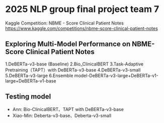 # 2025 NLP group final project team 7

Kaggle Competition:
NBME - Score Clinical Patient Notes
https://www.kaggle.com/competitions/nbme-score-clinical-patient-notes

## Exploring Multi-Model Performance on NBME- Score Clinical Patient Notes
1.DeBERTa-v3-base (Baseline) 
2.Bio_ClinicalBERT 
3.Task-Adaptive Pretraining（TAPT）with DeBERTa-v3-base 
4.DeBERTa-v3-small 
5.DeBERTa-v3-large 
6.Ensemble model-DeBERTa-v3-large+DeBERTa-v1-large+DeBERTa-v1-base

## Testing model
* Ann: Bio-ClinicalBERT、TAPT with DeBERTa-v3-base 
* Xiao-Min: Deberta-v3-base、Deberta-v3-small
